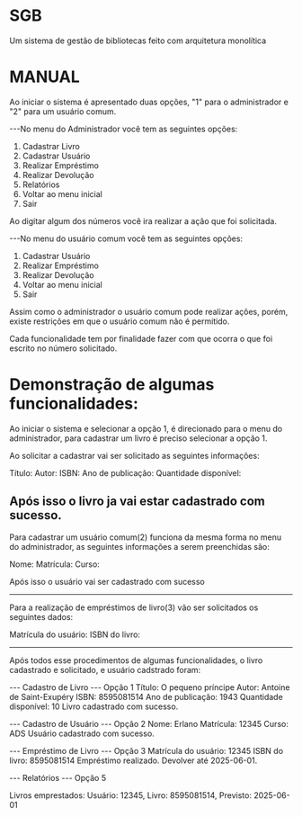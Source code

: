 # SGB
Um sistema de gestão de bibliotecas feito com arquitetura monolítica

# MANUAL

Ao iniciar o sistema é apresentado duas opções, "1" para o administrador e "2" para um usuário comum.

---No menu do Administrador você tem as seguintes opções:

1. Cadastrar Livro
2. Cadastrar Usuário
3. Realizar Empréstimo
4. Realizar Devolução
5. Relatórios
6. Voltar ao menu inicial
0. Sair

Ao digitar algum dos números você ira realizar a ação que foi solicitada.

---No menu do usuário comum você tem as seguintes opções:

1. Cadastrar Usuário
2. Realizar Empréstimo
3. Realizar Devolução
4. Voltar ao menu inicial
0. Sair

Assim como o administrador o usuário comum pode realizar ações, porém, existe restrições em que o usuário comum não é permitido.

Cada funcionalidade tem por finalidade fazer com que ocorra o que foi escrito no número solicitado.


# Demonstração de algumas funcionalidades:

Ao iniciar o sistema e selecionar a opção 1, é direcionado para o menu do administrador, para cadastrar um livro é preciso selecionar a opção 1.

Ao solicitar a cadastrar vai ser solicitado as seguintes informações:

Título: 
Autor: 
ISBN: 
Ano de publicação: 
Quantidade disponível:

Após isso o livro ja vai estar cadastrado com sucesso.
------------------------------------------------------------------------------------

Para cadastrar um usuário comum(2) funciona da mesma forma no menu do administrador, as seguintes informações a serem preenchidas são:

Nome:
Matrícula:
Curso:

Após isso o usuário vai ser cadastrado com sucesso 

------------------------------------------------------------------------------------

Para a realização de empréstimos de livro(3) vão ser solicitados os seguintes dados:

Matrícula do usuário: 
ISBN do livro: 

------------------------------------------------------------------------------------

Após todos esse procedimentos de algumas funcionalidades, o livro cadastrado e solicitado, e usuário cadstrado foram:

--- Cadastro de Livro --- Opção 1
Título: O pequeno príncipe 
Autor: Antoine de Saint-Exupéry
ISBN: 8595081514
Ano de publicação: 1943
Quantidade disponível: 10
Livro cadastrado com sucesso.

--- Cadastro de Usuário --- Opção 2
Nome: Erlano
Matrícula: 12345
Curso: ADS
Usuário cadastrado com sucesso.

--- Empréstimo de Livro --- Opção 3
Matrícula do usuário: 12345
ISBN do livro: 8595081514
Empréstimo realizado. Devolver até 2025-06-01.

--- Relatórios --- Opção 5

Livros emprestados:
Usuário: 12345, Livro: 8595081514, Previsto: 2025-06-01